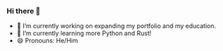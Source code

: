 ### Hi there 👋
- 🔭 I’m currently working on expanding my portfolio and my education. 
- 🌱 I’m currently learning more Python and Rust!
- 😄 Pronouns: He/Him
<!--
**LuckyLuc96/LuckyLuc96** is a ✨ _special_ ✨ repository because its `README.md` (this file) appears on your GitHub profile.

Here are some ideas to get you started:
https://docs.github.com/en/get-started/writing-on-github/getting-started-with-writing-and-formatting-on-github/basic-writing-and-formatting-syntax


- 👯 I’m looking to collaborate on ...
- 🤔 I’m looking for help with ...
- 💬 Ask me about ...

-->
